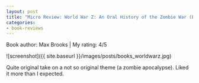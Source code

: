 ```yaml
---
layout: post
title: "Micro Review: World War Z: An Oral History of the Zombie War (Book)"
categories:
- book-reviews
---
```


<p>Book author:  Max Brooks | My rating: 4/5</p>


![screenshot]({{ site.baseurl }}/images/posts/books_worldwarz.jpg)


<p>Quite original take on a not so original theme (a zombie apocalypse). Liked it more than I expected.</p>
